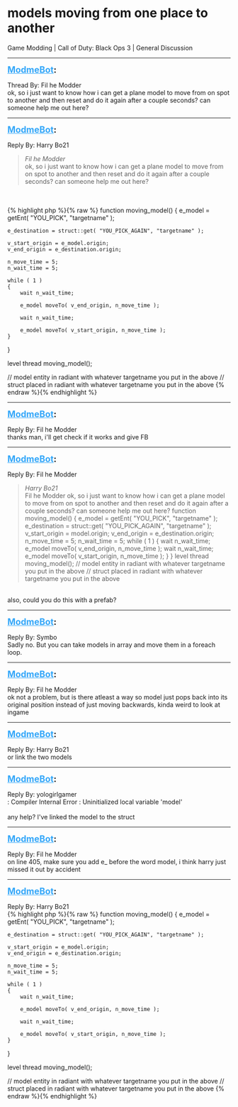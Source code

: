# models moving from one place to another
Game Modding | Call of Duty: Black Ops 3 | General Discussion

---
<strong style="font-size: 1.4em;"><span style="text-decoration: underline;text-decoration-color: #34a7f9;"><span style="color:#34a7f9;">ModmeBot</span></span>:</strong>

<p>Thread By: Fil he Modder<br />ok, so i just want to know how i can get a plane model to move from on spot to another and then reset and do it again after a couple seconds? can someone help me out here?</p>

---
<strong style="font-size: 1.4em;"><span style="text-decoration: underline;text-decoration-color: #34a7f9;"><span style="color:#34a7f9;">ModmeBot</span></span>:</strong>

<p>Reply By: Harry Bo21<br /><blockquote><em>Fil he Modder</em><br />ok, so i just want to know how i can get a plane model to move from on spot to another and then reset and do it again after a couple seconds? can someone help me out here?  </blockquote><br /> <br />{% highlight php %}{% raw %}
function moving_model()
{
	e_model = getEnt( "YOU_PICK", "targetname" );
	
	e_destination = struct::get( "YOU_PICK_AGAIN", "targetname" );
	
	v_start_origin = e_model.origin;
	v_end_origin = e_destination.origin;
	
	n_move_time = 5;
	n_wait_time = 5;
	
	while ( 1 )
	{
		wait n_wait_time;
		
		e_model moveTo( v_end_origin, n_move_time );
		
		wait n_wait_time;
		
		e_model moveTo( v_start_origin, n_move_time );
	}
}

level thread moving_model();

// model entity in radiant with whatever targetname you put in the above
// struct placed in radiant with whatever targetname you put in the above
{% endraw %}{% endhighlight %}
</p>

---
<strong style="font-size: 1.4em;"><span style="text-decoration: underline;text-decoration-color: #34a7f9;"><span style="color:#34a7f9;">ModmeBot</span></span>:</strong>

<p>Reply By: Fil he Modder<br />thanks man, i&#39;ll get check if it works and give FB</p>

---
<strong style="font-size: 1.4em;"><span style="text-decoration: underline;text-decoration-color: #34a7f9;"><span style="color:#34a7f9;">ModmeBot</span></span>:</strong>

<p>Reply By: Fil he Modder<br /><blockquote><em>Harry Bo21</em><br />Fil he Modder ok, so i just want to know how i can get a plane model to move from on spot to another and then reset and do it again after a couple seconds? can someone help me out here?     function moving_model() { e_model = getEnt( &quot;YOU_PICK&quot;, &quot;targetname&quot; ); e_destination = struct::get( &quot;YOU_PICK_AGAIN&quot;, &quot;targetname&quot; ); v_start_origin = model.origin; v_end_origin = e_destination.origin; n_move_time = 5; n_wait_time = 5; while ( 1 ) { wait n_wait_time; e_model moveTo( v_end_origin, n_move_time ); wait n_wait_time; e_model moveTo( v_start_origin, n_move_time ); } } level thread moving_model(); // model entity in radiant with whatever targetname you put in the above // struct placed in radiant with whatever targetname you put in the above</blockquote><br /> also, could you do this with a prefab?</p>

---
<strong style="font-size: 1.4em;"><span style="text-decoration: underline;text-decoration-color: #34a7f9;"><span style="color:#34a7f9;">ModmeBot</span></span>:</strong>

<p>Reply By: Symbo<br />Sadly no. But you can take models in array and move them in a foreach loop.</p>

---
<strong style="font-size: 1.4em;"><span style="text-decoration: underline;text-decoration-color: #34a7f9;"><span style="color:#34a7f9;">ModmeBot</span></span>:</strong>

<p>Reply By: Fil he Modder<br />ok not a problem, but is there atleast a way so model just pops back into its original position instead of just moving backwards, kinda weird to look at ingame</p>

---
<strong style="font-size: 1.4em;"><span style="text-decoration: underline;text-decoration-color: #34a7f9;"><span style="color:#34a7f9;">ModmeBot</span></span>:</strong>

<p>Reply By: Harry Bo21<br />or link the two models</p>

---
<strong style="font-size: 1.4em;"><span style="text-decoration: underline;text-decoration-color: #34a7f9;"><span style="color:#34a7f9;">ModmeBot</span></span>:</strong>

<p>Reply By: yologirlgamer<br />: Compiler Internal Error : Uninitialized local variable &#39;model&#39;<br /> <br />any help? I&#39;ve linked the model to the struct</p>

---
<strong style="font-size: 1.4em;"><span style="text-decoration: underline;text-decoration-color: #34a7f9;"><span style="color:#34a7f9;">ModmeBot</span></span>:</strong>

<p>Reply By: Fil he Modder<br />on line 405, make sure you add e_ before the word model, i think harry just missed it out by accident</p>

---
<strong style="font-size: 1.4em;"><span style="text-decoration: underline;text-decoration-color: #34a7f9;"><span style="color:#34a7f9;">ModmeBot</span></span>:</strong>

<p>Reply By: Harry Bo21<br />{% highlight php %}{% raw %}
function moving_model()
{
	e_model = getEnt( "YOU_PICK", "targetname" );
	
	e_destination = struct::get( "YOU_PICK_AGAIN", "targetname" );
	
	v_start_origin = e_model.origin;
	v_end_origin = e_destination.origin;
	
	n_move_time = 5;
	n_wait_time = 5;
	
	while ( 1 )
	{
		wait n_wait_time;
		
		e_model moveTo( v_end_origin, n_move_time );
		
		wait n_wait_time;
		
		e_model moveTo( v_start_origin, n_move_time );
	}
}

level thread moving_model();

// model entity in radiant with whatever targetname you put in the above
// struct placed in radiant with whatever targetname you put in the above
{% endraw %}{% endhighlight %}
</p>
